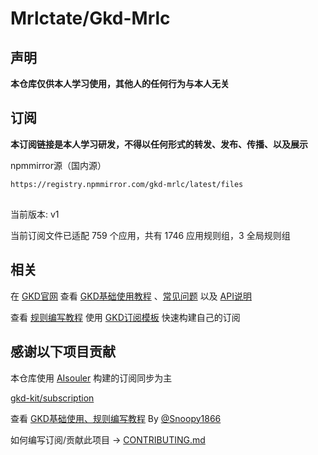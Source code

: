 # Mrlctate/Gkd-Mrlc

## 声明

**本仓库仅供本人学习使用，其他人的任何行为与本人无关**

## 订阅

**本订阅链接是本人学习研发，不得以任何形式的转发、发布、传播、以及展示**

npmmirror源（国内源）

```txt
https://registry.npmmirror.com/gkd-mrlc/latest/files
```

##

当前版本: v1

当前订阅文件已适配 759 个应用，共有 1746 应用规则组，3 全局规则组

## 相关

在 [GKD官网](https://gkd.li/) 查看 [GKD基础使用教程](https://gkd.li/guide/) 、[常见问题](https://gkd.li/guide/faq) 以及 [API说明](https://gkd.li/api/)

查看 [规则编写教程](https://github.com/Snoopy1866/blogs/blob/main/software/gkd/gkd-rule-tutorial/gkd-rule-tutorial.md) 使用 [GKD订阅模板](https://github.com/gkd-kit/subscription-template) 快速构建自己的订阅

## 感谢以下项目贡献

本仓库使用 [AIsouler](https://github.com/AIsouler/GKD_subscription) 构建的订阅同步为主

[gkd-kit/subscription](https://github.com/gkd-kit/subscription)

查看 [GKD基础使用、规则编写教程](https://github.com/Snoopy1866/blogs/tree/main/software/gkd) By [@Snoopy1866](https://github.com/Snoopy1866)

如何编写订阅/贡献此项目 -> [CONTRIBUTING.md](./CONTRIBUTING.md)

